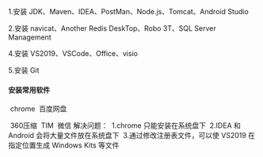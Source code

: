 1.安装 JDK、Maven、IDEA、PostMan、Node.js、Tomcat、Android Studio

2.安装 navicat、Another Redis DeskTop、Robo 3T、SQL Server Management

4.安装 VS2019、VSCode、Office、visio

5.安装 Git



#### 安装常用软件

​	chrome
​	百度网盘

​	360压缩
​	TIM
​	微信
解决问题：
​	1.chrome 只能安装在系统盘下
​	2.IDEA 和 Android 会将大量文件放在系统盘下
​	3.通过修改注册表文件，可以使 VS2019 在指定位置生成 Windows Kits 等文件